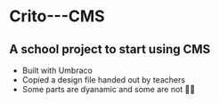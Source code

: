 # Crito---CMS

## A school project to start using CMS

* Built with Umbraco
* Copied a design file handed out by teachers
* Some parts are dyanamic and some are not 🤷‍♀️
